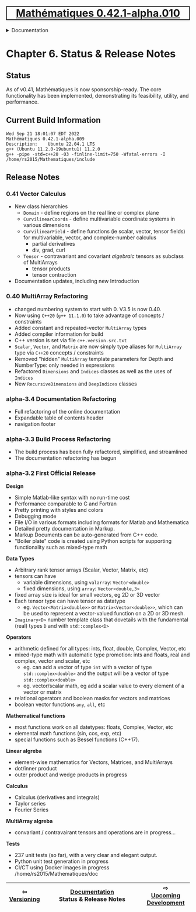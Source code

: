[<h1 style='border: 2px solid; text-align: center'>Mathématiques 0.42.1-alpha.010</h1>](../../README.md)

<details>

<summary>Documentation</summary>

# [Documentation](../README.md)<br>
Chapter 1. [License](../license/README.md)<br>
Chapter 2. [About](../about/README.md)<br>
Chapter 3. [Why?](../why/README.md)<br>
Chapter 4. [Objectives](../objectives/README.md)<br>
Chapter 5. [Versioning](../versioning/README.md)<br>
Chapter 6. _Status & Release Notes_ <br>
Chapter 7. [Upcoming Development](../development-schedule/README.md)<br>
Chapter 8. [Introduction with Examples](../intro/README.md)<br>
Chapter 9. [Installation](../installation/README.md)<br>
Chapter 10. [Your First Mathématiques Project](../first-project/README.md)<br>
Chapter 11. [Usage Guide: Syntax, Data Types, Functions, etc](../user-guide/README.md)<br>
Chapter 12. [Benchmarks](../benchmarks/README.md)<br>
Chapter 13. [Tests](../test/README.md)<br>
Chapter 14. [Developer Guide: Modifying and Extending Mathématiques](../developer-guide/README.md)<br>


</details>



# Chapter 6. Status & Release Notes

## Status

As of v0.41, Mathématiques is now sponsorship-ready.  The core functionality has been implemented, demonstrating its feasibility, utility, and performance.

## Current Build Information

```
Wed Sep 21 18:01:07 EDT 2022
Mathématiques 0.42.1-alpha.009
Description:	Ubuntu 22.04.1 LTS
g++ (Ubuntu 11.2.0-19ubuntu1) 11.2.0
g++ -pipe -std=c++20 -O3 -finline-limit=750 -Wfatal-errors -I /home/rs2015/Mathematiques/include 

```

## Release Notes

### **0.41** Vector Calculus
  + New class hierarchies
    + `Domain` - define regions on the real line or complex plane
    + `CurvilinearCoords` - define multivariable coordinate systems in various dimensions
    + `CurvilinearField` - define functions (ie scalar, vector, tensor fields) for multivariable, vector, and complex-number calculus
      + partial derivatives
      + div, grad, curl
    + `Tensor` - contravariant and covariant *algebraic* tensors as subclass of MultiArrays
      + tensor products
      + tensor contraction
  + Documentation updates, including new Introduction

### **0.40** MultiArray Refactoring
  + changed numbering system to start with 0. V3.5 is now 0.40.
  + Now using `C++20` (`g++ 11.1.0`) to take advantage of concepts / constraints
  + Added constant and repeated-vector `MultiArray` types
  + Added compiler information for build
  + C++ version is set via file `c++.version.src.txt`
  + `Scalar`, `Vector`, and `Matrix` are now simply type aliases for `MultiArray` type via `C++20` concepts / constraints
  + Removed "hidden" `MultiArray` template parameters for Depth and NumberType: only needed in expressions
  + Refactored `Dimensions` and `Indices` classes as well as the uses of `Indices`
  + New `RecursiveDimensions`  and `DeepIndices` classes

### **alpha-3.4** Documentation Refactoring
  + Full refactoring of the online documentation
  + Expandable table of contents header
  + navigation footer

### **alpha-3.3** Build Process Refactoring
  + The build process has been fully refactored, simplified, and streamlined
  + The documentation refactoring has begun
  
### **alpha-3.2** First Official Release

**Design**
  + Simple Matlab-like syntax with no run-time cost
  + Performance comparable to C and Fortran
  + Pretty printing with styles and colors
  + Debugging mode
  + File I/O in various formats including formats for Matlab and Mathematica
  + Detailed pretty documentation in Markup.  
  + Markup Documents can be auto-generated from C++ code.
  + "Boiler plate" code is created using Python scripts for supporting functionality such as mixed-type math

**Data Types**
  + Arbitrary rank tensor arrays (Scalar, Vector, Matrix, etc)
  + tensors can have 
    + variable dimensions, using `valarray`:  `Vector<double>`
    + fixed dimensions, using `array`: `Vector<double,3>`
  + fixed array size is ideal for small vectors, eg 2D or 3D vector
  + Each tensor type can have tensor as datatype
    + eg. `Vector<Matrix<double>>` or `Matrix<Vector<double>>`, which can be used to represent a vector-valued function on a 2D or 3D mesh.
  + `Imaginary<D>` number template class that dovetails with the fundamental (real) types `D` and  with `std::complex<D>`

**Operators**
  + arithmetic defined for all types: ints, float, double, Complex, Vector, etc
  + mixed-type math with automatic type promotion: ints and floats, real and complex, vector and scalar, etc
    + eg. can add a vector of type `int` with a vector of type `std::complex<double>` and the output will be a vector of type `std::complex<double>`
    + eg. vector/scalar math, eg add a scalar value to every element of a vector or matrix
  + relational operators and boolean masks for vectors and matrices
  + boolean vector functions ```any```, ```all```, etc

**Mathematical functions**
  + most functions work on all datetypes: floats, Complex, Vector, etc
  + elemental math functions (sin, cos, exp, etc)
  + special functions such as Bessel functions (C++17).

**Linear algreba**
  + element-wise mathematics for Vectors, Matrices, and MultiArrays
  + dot/inner product
  + outer product and wedge products in progress 

**Calculus**
  + Calculus (derivatives and integrals)
  + Taylor series
  + Fourier Series

**MultiArray algreba**
  + convariant / contravairant tensors and operations are in progress...
 
**Tests**
  + 237 unit tests (so far), with a very clear and elegant output.
  + Python unit test generation in progress
  + CI/CT using Docker images in progress
/home/rs2015/Mathematiques/doc


| ⇦ <br />[Versioning](../versioning/README.md)  | [Documentation](../README.md)<br />Status & Release Notes<br /><img width=1000/> | ⇨ <br />[Upcoming Development](../development-schedule/README.md)   |
| ------------ | :-------------------------------: | ------------ |


